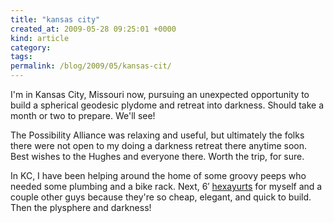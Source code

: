 ```yaml
---
title: "kansas city"
created_at: 2009-05-28 09:25:01 +0000
kind: article
category: 
tags: 
permalink: /blog/2009/05/kansas-cit/
---
```


I'm in Kansas City, Missouri now, pursuing an unexpected opportunity to build a spherical geodesic plydome and retreat into darkness. Should take a month or two to prepare. We'll see!

The Possibility Alliance was relaxing and useful, but ultimately the folks there were not open to my doing a darkness retreat there anytime soon. Best wishes to the Hughes and everyone there. Worth the trip, for sure.

In KC, I have been helping around the home of some groovy peeps who needed some plumbing and a bike rack. Next, 6′ [hexayurts][1] for myself and a couple other guys because they're so cheap, elegant, and quick to build. Then the plysphere and darkness!

   [1]: http://hexayurt.com
